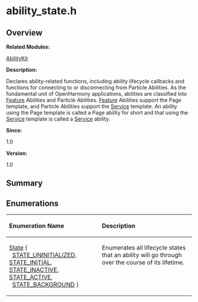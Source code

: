 # ability\_state.h<a name="ZH-CN_TOPIC_0000001055039476"></a>

## **Overview**<a name="section470226655084828"></a>

**Related Modules:**

[AbilityKit](AbilityKit.md)

**Description:**

Declares ability-related functions, including ability lifecycle callbacks and functions for connecting to or disconnecting from Particle Abilities. As the fundamental unit of OpenHarmony applications, abilities are classified into  [Feature](Feature.md)  Abilities and Particle Abilities.  [Feature](Feature.md)  Abilities support the Page template, and Particle Abilities support the  [Service](Service.md)  template. An ability using the Page template is called a Page ability for short and that using the  [Service](Service.md)  template is called a  [Service](Service.md)  ability. 

**Since:**

1.0

**Version:**

1.0

## **Summary**<a name="section1718466135084828"></a>

## Enumerations<a name="enum-members"></a>

<a name="table1433738534084828"></a>
<table><thead align="left"><tr id="row628547594084828"><th class="cellrowborder" valign="top" width="50%" id="mcps1.1.3.1.1"><p id="p1732612963084828"><a name="p1732612963084828"></a><a name="p1732612963084828"></a>Enumeration Name</p>
</th>
<th class="cellrowborder" valign="top" width="50%" id="mcps1.1.3.1.2"><p id="p1581004586084828"><a name="p1581004586084828"></a><a name="p1581004586084828"></a>Description</p>
</th>
</tr>
</thead>
<tbody><tr id="row557122420084828"><td class="cellrowborder" valign="top" width="50%" headers="mcps1.1.3.1.1 "><p id="p1076909722084828"><a name="p1076909722084828"></a><a name="p1076909722084828"></a><a href="AbilityKit.md#ga5d74787dedbc4e11c1ab15bf487e61f8">State</a> { &nbsp;&nbsp;<a href="AbilityKit.md#gga5d74787dedbc4e11c1ab15bf487e61f8a36e8e2958c7f6a4505cb8e8782717530">STATE_UNINITIALIZED</a>, <a href="AbilityKit.md#gga5d74787dedbc4e11c1ab15bf487e61f8a24ac4e25affdf1bcda765d59e6cabcfd">STATE_INITIAL</a>, <a href="AbilityKit.md#gga5d74787dedbc4e11c1ab15bf487e61f8a39e9fc11b119db5acccb179004077657">STATE_INACTIVE</a>, <a href="AbilityKit.md#gga5d74787dedbc4e11c1ab15bf487e61f8a5f1f347a14f3373f19eb61973636f1a6">STATE_ACTIVE</a>, &nbsp;&nbsp;<a href="AbilityKit.md#gga5d74787dedbc4e11c1ab15bf487e61f8a701f6c0d2f4df7e2e37b07dacd0f514c">STATE_BACKGROUND</a> }</p>
</td>
<td class="cellrowborder" valign="top" width="50%" headers="mcps1.1.3.1.2 "><p id="p733131520084828"><a name="p733131520084828"></a><a name="p733131520084828"></a>Enumerates all lifecycle states that an ability will go through over the course of its lifetime. </p>
</td>
</tr>
</tbody>
</table>

